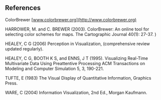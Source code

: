 ## References

ColorBrewer [www.colorbrewer.org](http://www.colorbrewer.org)

HARROWER, M. and C. BREWER (2003). ColorBrewer: An online tool for selecting color schemes for maps. The Cartographic Journal 40(1): 27-37. )

HEALEY, C G (2006) Perception in Visualization, (comprehensive review updated regularly).

HEALEY, C G, BOOTH K S, and ENNS, J T (1995). Visualizing Real-Time Multivariate Data Using Preattentive Processing ACM Transactions on Modeling and Computer Simulation 5, 3, 190-221.

TUFTE, E (1983) The Visual Display of Quantitative Information, Graphics Press.

WARE, C (2004) Information Visualization, 2nd Ed., Morgan Kaufmann.

